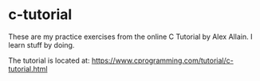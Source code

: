 # c-tutorial
These are my practice exercises from the online C Tutorial by Alex Allain. I learn stuff by doing.

The tutorial is located at: https://www.cprogramming.com/tutorial/c-tutorial.html
